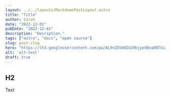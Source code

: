 ```yaml
---
layout: ../../layouts/MarkdownPostLayout.astro
title: "Title"
author: Sarah
date: "2022-12-01"
pubDate: "2022-12-01"
description: "Desription."
tags: ["astro", "docs", "open source"]
slug: post-slug
hero: "https://lh3.googleusercontent.com/pw/AL9nZEU4NIU2HkjyeVBxaDNTUizFfTsf3_tr9fD6qBQOJXDXQgg-1BU8PjT7w9mstCZy3VwdXS-rO3KBMbeFfRBScv12tMka6Zb8UhykUZTyHWyhWGVglYBok0T0cyrRV6i78ObMe8wHPSPux_gWgd2XOKGj4g=w250-no"
alt: 'alt-text'
draft: true
---
```


## H2
Text
